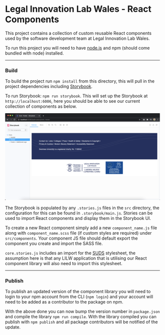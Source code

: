 # Legal Innovation Lab Wales - React Components

This project contains a collection of custom reusable React components used by the software development team at 
Legal Innovation Lab Wales.

To run this project you will need to have [node.js](https://nodejs.org/en/) and npm (should come bundled with node) 
installed.

---
### Build

To build the project run ```npm install``` from this directory, this will pull in the project dependencies including
[Storybook](https://storybook.js.org/).

To run Storybook: ```npm run storybook```. This will set up the Storybook at ```http://localhost:6006```, here you
should be able to see our current collection of components as below.

![Storybook Example](assets/storybook_example.png)

The Storybook is populated by any ```.stories.js``` files in the ```src``` directory, the configuration for
this can be found in ```.storybook/main.js```. Stories can be used to import React components and display them in the 
Storybook UI.

To create a new React component simply add a new ```component_name.js``` file along with ```component_name.scss``` file 
(if custom styles are required) under ```src/components```. Your component JS file should default export the component 
you create and import the SASS file.

```core.stories.js``` includes an import for the [SUDS](https://intranet.swan.ac.uk/suds/) stylesheet, the assumption 
here is that any LILW application that is utilising our React component library will also need to import this stylesheet.

---
### Publish

To publish an updated version of the component library you will need to login to your npm account from the CLI 
(```npm login```) and your account will need to be added as a contributor to the package on npm.

With the above done you can now bump the version number in ```package.json``` and compile the library 
```npm run compile```. With the library compiled you can publish with ```npm publish``` and all package contributors
will be notified of the update.